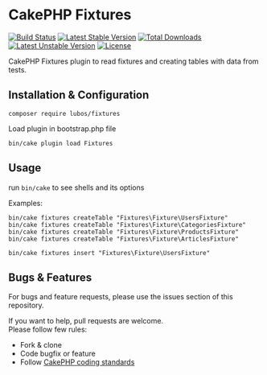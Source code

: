 # CakePHP Fixtures

[![Build Status](https://travis-ci.org/LubosRemplik/CakePHP-Fixtures.svg)](https://travis-ci.org/LubosRemplik/CakePHP-Fixtures)
[![Latest Stable Version](https://poser.pugx.org/lubos/fixtures/v/stable.svg)](https://packagist.org/packages/lubos/fixtures) 
[![Total Downloads](https://poser.pugx.org/lubos/fixtures/downloads.svg)](https://packagist.org/packages/lubos/fixtures) 
[![Latest Unstable Version](https://poser.pugx.org/lubos/fixtures/v/unstable.svg)](https://packagist.org/packages/lubos/fixtures) 
[![License](https://poser.pugx.org/lubos/fixtures/license.svg)](https://packagist.org/packages/lubos/fixtures)

CakePHP Fixtures plugin to read fixtures and creating tables with data from tests.

## Installation & Configuration

```
composer require lubos/fixtures
```

Load plugin in bootstrap.php file

```
bin/cake plugin load Fixtures
```

## Usage

run `bin/cake` to see shells and its options  

Examples:  
```
bin/cake fixtures createTable "Fixtures\Fixture\UsersFixture"
bin/cake fixtures createTable "Fixtures\Fixture\CategoriesFixture"
bin/cake fixtures createTable "Fixtures\Fixture\ProductsFixture"
bin/cake fixtures createTable "Fixtures\Fixture\ArticlesFixture"

bin/cake fixtures insert "Fixtures\Fixture\UsersFixture"
```

## Bugs & Features

For bugs and feature requests, please use the issues section of this repository.

If you want to help, pull requests are welcome.  
Please follow few rules:  

- Fork & clone
- Code bugfix or feature
- Follow [CakePHP coding standards](https://github.com/cakephp/cakephp-codesniffer)
